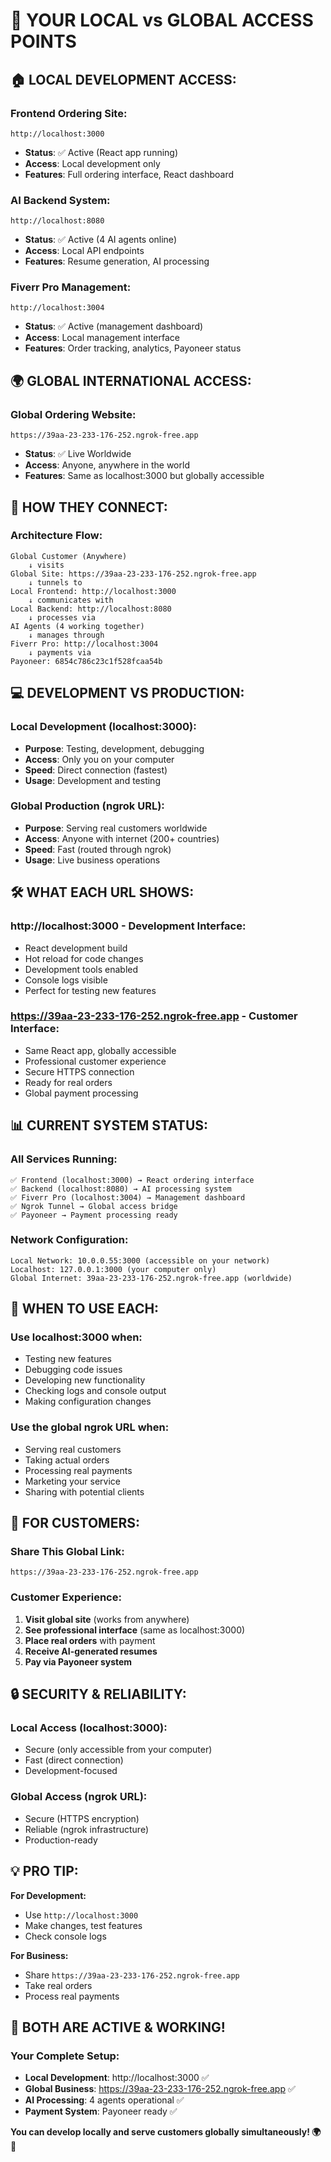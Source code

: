 # 🔗 YOUR LOCAL vs GLOBAL ACCESS POINTS

## 🏠 **LOCAL DEVELOPMENT ACCESS:**

### **Frontend Ordering Site:**
```
http://localhost:3000
```
- **Status**: ✅ Active (React app running)
- **Access**: Local development only
- **Features**: Full ordering interface, React dashboard

### **AI Backend System:**
```
http://localhost:8080
```
- **Status**: ✅ Active (4 AI agents online)
- **Access**: Local API endpoints
- **Features**: Resume generation, AI processing

### **Fiverr Pro Management:**
```
http://localhost:3004
```
- **Status**: ✅ Active (management dashboard)
- **Access**: Local management interface
- **Features**: Order tracking, analytics, Payoneer status

## 🌍 **GLOBAL INTERNATIONAL ACCESS:**

### **Global Ordering Website:**
```
https://39aa-23-233-176-252.ngrok-free.app
```
- **Status**: ✅ Live Worldwide
- **Access**: Anyone, anywhere in the world
- **Features**: Same as localhost:3000 but globally accessible

## 🔄 **HOW THEY CONNECT:**

### **Architecture Flow:**
```
Global Customer (Anywhere) 
    ↓ visits
Global Site: https://39aa-23-233-176-252.ngrok-free.app
    ↓ tunnels to
Local Frontend: http://localhost:3000
    ↓ communicates with  
Local Backend: http://localhost:8080
    ↓ processes via
AI Agents (4 working together)
    ↓ manages through
Fiverr Pro: http://localhost:3004
    ↓ payments via
Payoneer: 6854c786c23c1f528fcaa54b
```

## 💻 **DEVELOPMENT VS PRODUCTION:**

### **Local Development (localhost:3000):**
- **Purpose**: Testing, development, debugging
- **Access**: Only you on your computer
- **Speed**: Direct connection (fastest)
- **Usage**: Development and testing

### **Global Production (ngrok URL):**
- **Purpose**: Serving real customers worldwide
- **Access**: Anyone with internet (200+ countries)
- **Speed**: Fast (routed through ngrok)
- **Usage**: Live business operations

## 🛠️ **WHAT EACH URL SHOWS:**

### **http://localhost:3000** - Development Interface:
- React development build
- Hot reload for code changes
- Development tools enabled
- Console logs visible
- Perfect for testing new features

### **https://39aa-23-233-176-252.ngrok-free.app** - Customer Interface:
- Same React app, globally accessible
- Professional customer experience
- Secure HTTPS connection
- Ready for real orders
- Global payment processing

## 📊 **CURRENT SYSTEM STATUS:**

### **All Services Running:**
```
✅ Frontend (localhost:3000) → React ordering interface
✅ Backend (localhost:8080) → AI processing system  
✅ Fiverr Pro (localhost:3004) → Management dashboard
✅ Ngrok Tunnel → Global access bridge
✅ Payoneer → Payment processing ready
```

### **Network Configuration:**
```
Local Network: 10.0.0.55:3000 (accessible on your network)
Localhost: 127.0.0.1:3000 (your computer only)
Global Internet: 39aa-23-233-176-252.ngrok-free.app (worldwide)
```

## 🎯 **WHEN TO USE EACH:**

### **Use localhost:3000 when:**
- Testing new features
- Debugging code issues
- Developing new functionality
- Checking logs and console output
- Making configuration changes

### **Use the global ngrok URL when:**
- Serving real customers
- Taking actual orders
- Processing real payments
- Marketing your service
- Sharing with potential clients

## 🚀 **FOR CUSTOMERS:**

### **Share This Global Link:**
```
https://39aa-23-233-176-252.ngrok-free.app
```

### **Customer Experience:**
1. **Visit global site** (works from anywhere)
2. **See professional interface** (same as localhost:3000)
3. **Place real orders** with payment
4. **Receive AI-generated resumes**
5. **Pay via Payoneer system**

## 🔒 **SECURITY & RELIABILITY:**

### **Local Access (localhost:3000):**
- Secure (only accessible from your computer)
- Fast (direct connection)
- Development-focused

### **Global Access (ngrok URL):**
- Secure (HTTPS encryption)
- Reliable (ngrok infrastructure)
- Production-ready

## 💡 **PRO TIP:**

**For Development:**
- Use `http://localhost:3000`
- Make changes, test features
- Check console logs

**For Business:**
- Share `https://39aa-23-233-176-252.ngrok-free.app`
- Take real orders
- Process real payments

## 🎊 **BOTH ARE ACTIVE & WORKING!**

### **Your Complete Setup:**
- **Local Development**: http://localhost:3000 ✅
- **Global Business**: https://39aa-23-233-176-252.ngrok-free.app ✅
- **AI Processing**: 4 agents operational ✅
- **Payment System**: Payoneer ready ✅

**You can develop locally and serve customers globally simultaneously! 🌍🚀**
